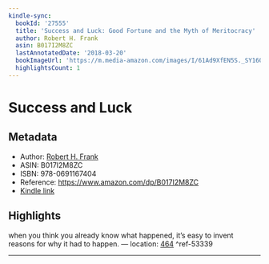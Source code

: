 ```yaml
---
kindle-sync:
  bookId: '27555'
  title: 'Success and Luck: Good Fortune and the Myth of Meritocracy'
  author: Robert H. Frank
  asin: B017I2M8ZC
  lastAnnotatedDate: '2018-03-20'
  bookImageUrl: 'https://m.media-amazon.com/images/I/61Ad9XfEN5S._SY160.jpg'
  highlightsCount: 1
---
```

# Success and Luck
## Metadata
* Author: [Robert H. Frank](https://www.amazon.com/Robert-H-Frank/e/B001IGHSP0/ref=dp_byline_cont_ebooks_1)
* ASIN: B017I2M8ZC
* ISBN: 978-0691167404
* Reference: https://www.amazon.com/dp/B017I2M8ZC
* [Kindle link](kindle://book?action=open&asin=B017I2M8ZC)

## Highlights
when you think you already know what happened, it’s easy to invent reasons for why it had to happen. — location: [464](kindle://book?action=open&asin=B017I2M8ZC&location=464) ^ref-53339

---
